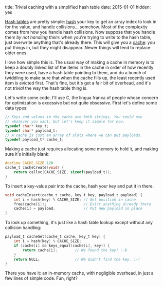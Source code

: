 title: Trivial caching with a simplified hash table
date: 2015-01-01
hidden: yes

[Hash tables](https://en.wikipedia.org/wiki/Hash_table) are pretty simple: [hash](https://en.wikipedia.org/wiki/Hash_function) your key to get an array index to look in for the value, and handle collisions... somehow. Most of the complexity comes from how you handle hash collisions. Now suppose that you handle them *by not handling them:* when you're trying to write to the hash table, just overwrite anything that's already there. This will give you a [cache](https://en.wikipedia.org/wiki/Cache_%28computing%29): you put things in, but they might disappear. Newer things will tend to replace older ones.

I love how simple this is. The usual way of making a cache in memory is to keep a doubly linked list of the items in the cache in order of how recently they were used, have a hash table pointing to them, and do a bunch of twiddling to make sure that when the cache fills up, the least recently used item is evicted first. That's fine, but it's got a fair bit of overhead, and it's not *trivial* the way the hash table thing is.

Let's write some code. I'll use C, the lingua franca of people whose concern for optimization is excessive but not quite obsessive. First let's define some data types:

```c
// Keys and values in the cache are both strings. You could use
// whatever you want, but let's keep it simple for now.
typedef char* key_t;
typedef char* payload_t;
// A cache is just an array of slots where we can put payloads.
typedef payload_t* cache_t;
```

Making a cache just requires allocating some memory to hold it, and making sure it's initially blank:

```c
#define CACHE_SIZE 128
cache_t cacheCreate(void) {
    return calloc(CACHE_SIZE, sizeof(payload_t));
}
```

To insert a key-value pair into the cache, hash your key and put it in there.

```c
void cacheInsert(cache_t cache, key_t key, payload_t payload) {
    int i = hash(key) % CACHE_SIZE; // Get position in cache
    free(cache[i]);                 // Evict anything already there
    cache[i] = payload;             // Put new payload in place
}
```

To look up something, it's just like a hash table lookup except without any collision handling:

```c
payload_t cacheGet(cache_t cache, key_t key) {
    int i = hash(key) % CACHE_SIZE;
    if (cache[i] && keys_equal(cache[i], key)) {
        return cache[i];        // We found the key! :-D
    } 
    return NULL;                // We didn't find the key. :-(
}
```

There you have it: an in-memory cache, with negligible overhead, in just a few lines of simple code. Fun, right?

